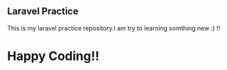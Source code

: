## Laravel Practice

This is my laravel practice repository.I am try to learning somthing new :) !!

# Happy Coding!!